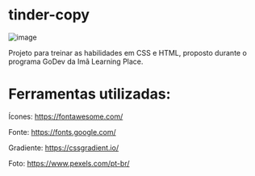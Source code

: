 # tinder-copy
![image](https://user-images.githubusercontent.com/106117791/170915451-d36bb229-23f4-4a9e-ac9d-9c46f2212d0d.png)

Projeto para treinar as habilidades em CSS e HTML, proposto durante o programa GoDev da Imã Learning Place.

# Ferramentas utilizadas:

Ícones: https://fontawesome.com/

Fonte: https://fonts.google.com/

Gradiente: https://cssgradient.io/

Foto: https://www.pexels.com/pt-br/
